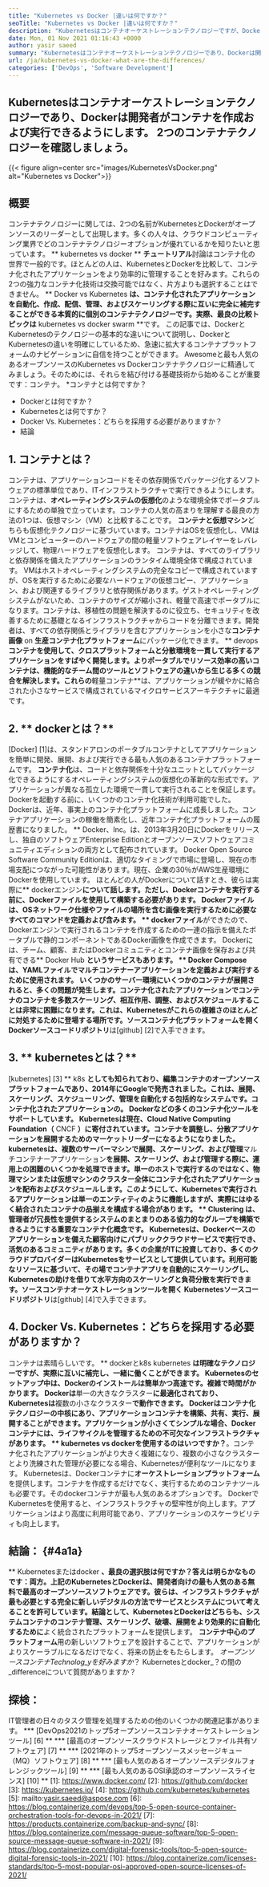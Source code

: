 ```yaml
---
title: "Kubernetes vs Docker |違いは何ですか？" 
seoTitle: "Kubernetes vs Docker |違いは何ですか？" 
description: "Kubernetesはコンテナオーケストレーションテクノロジーですが、Dockerはコンテナを作成および実行するためのテクノロジーです。 Kubernetes vs Dockerを確認しましょう。" 
date: Mon, 01 Nov 2021 01:16:43 +0000
author: yasir saeed
summary: "Kubernetesはコンテナオーケストレーションテクノロジーであり、Dockerは開発者がコンテナを作成および実行できるようにします。 2つのコンテナテクノロジーを確認しましょう。" 
url: /ja/kubernetes-vs-docker-what-are-the-differences/
categories: ['DevOps', 'Software Development']
---
```


## Kubernetesはコンテナオーケストレーションテクノロジーであり、Dockerは開発者がコンテナを作成および実行できるようにします。 2つのコンテナテクノロジーを確認しましょう。

{{< figure align=center src="images/KubernetesVsDocker.png" alt="Kubernetes vs Docker">}}


## **概要**
コンテナテクノロジーに関しては、2つの名前がKubernetesとDockerがオープンソースのリーダーとして出現します。多くの人々は、クラウドコンピューティング業界でどのコンテナテクノロジーオプションが優れているかを知りたいと思っています。 ** kubernetes vs docker ** **チュートリアル**討論はコンテナ化の世界で一般的です。ほとんどの人は、KubernetesとDockerを比較して、コンテナ化されたアプリケーションをより効率的に管理することを好みます。これらの2つの強力なコンテナ化技術は交換可能ではなく、片方よりも選択することはできません。 ** Docker vs Kubernetes **は、コンテナ化されたアプリケーションを自動化、作成、配信、管理、およびスケーリングする際に互いに完全に補完することができる本質的に個別のコンテナテクノロジーです。実際、最良の比較トピックは** kubernetes vs docker swarm **です。
この記事では、DockerとKubernetesのテクノロジーの基本的な違いについて説明し、DockerとKubernetesの違いを明確にしているため、急速に拡大するコンテナプラットフォームのナビゲーションに自信を持つことができます。 Awesomeと最も人気のあるオープンソースのKubernetes vs Dockerコンテナテクノロジーに精通してみましょう。そのためには、それらを結び付ける基礎技術から始めることが重要です：コンテナ。
  *コンテナとは何ですか？
  * Dockerとは何ですか？
  * Kubernetesとは何ですか？
  * Docker Vs. Kubernetes：どちらを採用する必要がありますか？
  * 結論

## 1. **コンテナとは？**
コンテナは、アプリケーションコードをその依存関係でパッケージ化するソフトウェアの標準単位であり、ITインフラストラクチャで実行できるようにします。コンテナは、**オペレーティングシステムの仮想化**のような環境全体でポータブルにするための単独で立っています。コンテナの人気の高まりを理解する最良の方法の1つは、仮想マシン（VM）と比較することです。 **コンテナと仮想マシン**どちらも仮想化テクノロジーに基づいています。コンテナはOSを仮想化し、VMはVMとコンピューターのハードウェアの間の軽量ソフトウェアレイヤーをレバレッジして、物理ハードウェアを仮想化します。
コンテナは、すべてのライブラリと依存関係を備えたアプリケーションのランタイム環境全体で構成されています。 VMはホストオペレーティングシステムの完全なコピーで構成されていますが、OSを実行するために必要なハードウェアの仮想コピー、アプリケーション、および関連するライブラリと依存関係があります。ゲストオペレーティングシステムがないため、コンテナのサイズが縮小され、軽量で高速でポータブルになります。コンテナは、移植性の問題を解決するのに役立ち、セキュリティを改善するために基礎となるインフラストラクチャからコードを分離できます。開発者は、すべての依存関係とライブラリを含むアプリケーションを小さな**コンテナ画像** on **生産コンテナ化プラットフォーム**にパッケージ化できます。
** devops **コンテナを使用して、クロスプラットフォームと分散環境を一貫して実行するアプリケーションをすばやく開発します。よりポータブルでリソース効率の高いコンテナは、機能的なチーム間のツールとソフトウェアの違いから生じる多くの競合を解決します。これらの**軽量コンテナ**は、アプリケーションが緩やかに結合された小さなサービスで構成されているマイクロサービスアーキテクチャに最適です。

## 2. ** dockerとは？**
[Docker] [1]は、スタンドアロンのポータブルコンテナとしてアプリケーションを簡単に開発、展開、および実行できる最も人気のあるコンテナプラットフォームです。 **コンテナ化**は、コードと依存関係を十分なユニットとしてパッケージ化できるようにするオペレーティングシステムの仮想化の革新的な形式です。アプリケーションが異なる孤立した環境で一貫して実行されることを保証します。 Dockerを起動する前に、いくつかのコンテナ化技術が利用可能でした。 Dockerは、近年、事実上のコンテナ化プラットフォームに成長しました。コンテナアプリケーションの稼働を簡素化し、近年コンテナ化プラットフォームの履歴書になりました。
** Docker、Inc。は、2013年3月20日にDockerをリリースし、独自のソフトウェアEnterprise Editionとオープンソースソフトウェアコミュニティエディションの両方として配布されています。 Docker Open Source Software Community Editionは、適切なタイミングで市場に登場し、現在の市場支配につながった可能性があります。現在、企業の30％がAWS生産環境にDockerを使用しています。
ほとんどの人がDockerについて話すとき、彼らは実際に** dockerエンジン**について話します。ただし、Dockerコンテナを実行する前に、Dockerファイルを使用して構築する必要があります。 Dockerファイルは、OSネットワーク仕様やファイルの場所を含む画像を実行するために必要なすべてのコマンドを定義および含みます。 ** dockerファイル**ができたので、Dockerエンジンで実行されるコンテナを作成するための一連の指示を備えたポータブルで静的コンポーネントであるDocker画像を作成できます。 Dockerには、チーム、顧客、またはDockerコミュニティとコンテナ画像を保存および共有できる** Docker Hub **というサービスもあります。 ** Docker Compose **は、YAMLファイルでマルチコンテナーアプリケーションを定義および実行するために使用されます。
いくつかのサーバー環境にいくつかのコンテナが展開されると、多くの問題が発生します。コンテナ化されたアプリケーションでコンテナのコンテナを多数スケーリング、相互作用、調整、およびスケジュールすることは非常に困難になります。これは、Kubernetesがこれらの複雑さのほとんどに対処するために登場する場所です。ソースコンテナ化プラットフォームを開く** Dockerソースコードリポジトリ**は[github] [2]で入手できます。

## 3. ** kubernetesとは？**
[kubernetes] [3] ** k8s **としても知られており、**編集コンテナ**のオープンソースプラットフォームであり、2014年にGoogleで発売されました。これは、展開、スケーリング、スケジューリング、管理を自動化する包括的なシステムです。コンテナ化されたアプリケーションの。 Dockerなどの多くのコンテナ化ツールをサポートしています。 Kubernetesは現在、Cloud Native Computing Foundation（** CNCF **）に寄付されています。コンテナを調整し、分散アプリケーションを展開するためのマーケットリーダーになるようになりました。
kubernetesは、複数のサーバーマシンで展開、スケーリング、および管理**マルチコンテナーアプリケーション**を展開、スケーリング、および管理する際に、運用上の困難のいくつかを処理できます。単一のホストで実行するのではなく、物理マシンまたは仮想マシンのクラスター全体にコンテナ化されたアプリケーションを配布およびスケジュールします。このようにして、Kubernetesで実行されるアプリケーションは単一のエンティティのように機能しますが、実際にはゆるく結合されたコンテナの品揃えを構成する場合があります。 ** Clustering **は、管理者が冗長性を提供するシステムのまとまりのある協力的なグループを構築できるようにする重要なコンテナ化概念です。
Kubernetesは、Dockerベースのアプリケーションを備えた顧客向けにパブリッククラウドサービスで実行でき、活気のあるコミュニティがあります。多くの企業がITに投資しており、多くのクラウドプロバイダーはKubernetesをサービスとして提供しています。利用可能なリソースに基づいて、その場でコンテナアプリを自動的にスケーリングし、Kubernetesの助けを借りて水平方向のスケーリングと負荷分散を実行できます。ソースコンテナオーケストレーションツールを開く** Kubernetesソースコードリポジトリ**は[github] [4]で入手できます。

## 4. Docker Vs. Kubernetes：どちらを採用する必要がありますか？
コンテナは素晴らしいです。 ** dockerとk8s kubernetes **は明確なテクノロジーですが、実際に互いに補完し、一緒に働くことができます。 Kubernetesのセットアップ中は、Dockerのインストールは簡単かつ高速です。複雑で時間がかかります。 Dockerは**単一の大きなクラスター**に最適化されており、Kubernetesは**複数の小さなクラスター**で動作できます。 Dockerはコンテナ化テクノロジーの中核にあり、アプリケーションコンテナを構築、共有、実行、展開することができます。アプリケーションが小さくてシンプルな場合、Dockerコンテナには、ライフサイクルを管理するための不可欠なインフラストラクチャがあります。
** kubernetes vs dockerを使用するのはいつですか？**。コンテナ化されたアプリケーションがより大きく複雑になり、複数の小さなクラスターとより洗練された管理が必要になる場合、Kubernetesが便利なツールになります。 Kubernetesは、Dockerコンテナに**オーケストレーションプラットフォーム**を提供します。コンテナを作成するだけでなく、実行するためのコンテナツールも必要です。そのdockerコンテナが最も人気のあるオプションです。 DockerでKubernetesを使用すると、インフラストラクチャの堅牢性が向上します。アプリケーションはより高度に利用可能であり、アプリケーションのスケーラビリティも向上します。

## **結論：** {#4a1a}
** Kubernetesまたはdocker **、最良の選択肢は何ですか？答えは明らかなものです：両方。上記のKubernetesとDockerは、開発者向けの最も人気のある無料で最高のオープンソースソフトウェアです。彼らは、インフラストラクチャが最も必要とする完全に新しいデジタルの方法でサービスとシステムについて考えることを許可しています。結論として、KubernetesとDockerはどちらも、システムコンテナのコンテナ管理、スケーリング、破壊、展開をより効果的に自動化するために**よく統合されたプラットフォームを提供します。 **コンテナ中心のプラットフォーム**用の新しいソフトウェアを設計することで、アプリケーションがよりスケーラブルになるだけでなく、将来の防止をもたらします。
_オープンソースコンテナTechnolog_yを好みますか_？ Kubernetesとdocker_？の間の_differenceについて質問がありますか？

## 探検：
IT管​​理者の日々のタスク管理を処理するための他のいくつかの関連記事があります。
  *** [DevOps2021のトップ5オープンソースコンテナオーケストレーションツール] [6] **
  *** [最高のオープンソースクラウドストレージとファイル共有ソフトウェア] [7] **
  *** [2021年のトップ5オープンソースメッセージキュー（MQ）ソフトウェア] [8] **
  *** [最も人気のあるオープンソースデジタルフォレンジックツール] [9] **
  *** [最も人気のあるOSI承認のオープンソースライセンス] [10] **
[1]: https://www.docker.com/
[2]: https://github.com/docker
[3]: https://kubernetes.io/
[4]: https://github.com/kubernetes/kubernetes
[5]: mailto:yasir.saeed@aspose.com
[6]: https://blog.containerize.com/devops/top-5-open-source-container-orchestration-tools-for-devops-in-2021/
[7]: https://products.containerize.com/backup-and-sync/
[8]: https://blog.containerize.com/message-queue-software/top-5-open-source-message-queue-software-in-2021/
[9]: https://blog.containerize.com/digital-forensic-tools/top-5-open-source-digital-forensic-tools-in-2021/
[10]: https://blog.containerize.com/licenses-standards/top-5-most-popular-osi-approved-open-source-licenses-of-2021/

